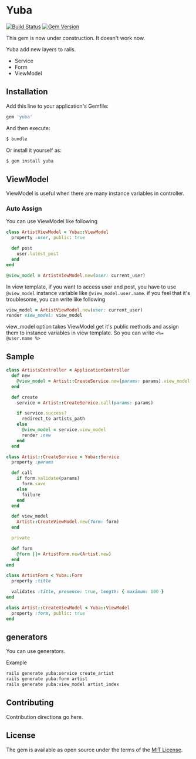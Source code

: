 # Yuba

[![Build Status](https://travis-ci.org/willnet/yuba.svg?branch=master)](https://travis-ci.org/willnet/yuba)
[![Gem Version](https://badge.fury.io/rb/yuba.svg)](https://badge.fury.io/rb/yuba)

This gem is now under construction. It doesn't work now.

Yuba add new layers to rails.

- Service
- Form
- ViewModel

## Installation
Add this line to your application's Gemfile:

```ruby
gem 'yuba'
```

And then execute:
```bash
$ bundle
```

Or install it yourself as:
```bash
$ gem install yuba
```

## ViewModel

ViewModel is useful when there are many instance variables in controller.

### Auto Assign

You can use ViewModel like following

```ruby
class ArtistViewModel < Yuba::ViewModel
  property :user, public: true

  def post
    user.latest_post
  end
end

@view_model = ArtistViewModel.new(user: current_user)
```

In view template, if you want to access user and post, you have to use `@view_model` instance variable like `@view_model.user.name`. if you feel that it's troublesome, you can write like following

```ruby
view_model = ArtistViewModel.new(user: current_user)
render view_model: view_model
```

view_model option takes ViewModel get it's public methods and assign them to instance variables in view template. So you can write `<%= @user.name %>`

## Sample

```ruby
class ArtistsController < ApplicationController
  def new
    @view_model = Artist::CreateService.new(params: params).view_model
  end

  def create
    service = Artist::CreateService.call(params: params)

    if service.success?
      redirect_to artists_path
    else
      @view_model = service.view_model
      render :new
    end
  end
```

```ruby
class Artist::CreateService < Yuba::Service
  property :params

  def call
    if form.validate(params)
      form.save
    else
      failure
    end
  end

  def view_model
    Artist::CreateViewModel.new(form: form)
  end

  private

  def form
    @form ||= ArtistForm.new(Artist.new)
  end
end
```

```ruby
class ArtistForm < Yuba::Form
  property :title

  validates :title, presence: true, length: { maximum: 100 }
end
```

```ruby
class Artist::CreateViewModel < Yuba::ViewModel
  property :form, public: true
end
```

## generators

You can use generators.

Example

```sh
rails generate yuba:service create_artist
rails generate yuba:form artist
rails generate yuba:view_model artist_index
```



## Contributing
Contribution directions go here.

## License
The gem is available as open source under the terms of the [MIT License](http://opensource.org/licenses/MIT).
